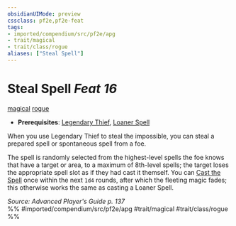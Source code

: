 ```yaml
---
obsidianUIMode: preview
cssclass: pf2e,pf2e-feat
tags:
- imported/compendium/src/pf2e/apg
- trait/magical
- trait/class/rogue
aliases: ["Steal Spell"]
---
```

# Steal Spell  *Feat 16*  
[magical](magical.md)  [rogue](rules/traits/rogue.md)  

- **Prerequisites**: [Legendary Thief](legendary-thief.md), [Loaner Spell](loaner-spell-apg.md)

When you use Legendary Thief to steal the impossible, you can steal a prepared spell or spontaneous spell from a foe.

The spell is randomly selected from the highest-level spells the foe knows that have a target or area, to a maximum of 8th-level spells; the target loses the appropriate spell slot as if they had cast it themself. You can [Cast the Spell](cast-a-spell.md) once within the next `1d4` rounds, after which the fleeting magic fades; this otherwise works the same as casting a Loaner Spell.

*Source: Advanced Player's Guide p. 137*  
%% #imported/compendium/src/pf2e/apg #trait/magical #trait/class/rogue %%